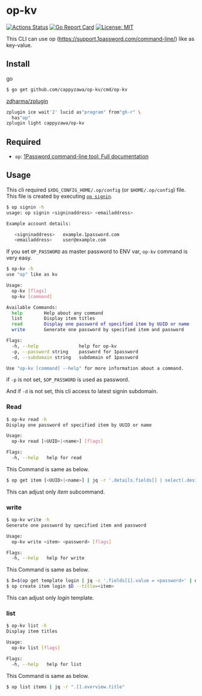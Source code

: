 # op-kv 
[![Actions Status](https://github.com/cappyzawa/op-kv/workflows/CI/badge.svg)](https://github.com/cappyzawa/op-kv/actions)
[![Go Report Card](https://goreportcard.com/badge/github.com/cappyzawa/op-kv)](https://goreportcard.com/report/github.com/cappyzawa/op-kv)
[![License: MIT](https://img.shields.io/badge/License-MIT-yellow.svg)](https://opensource.org/licenses/MIT)

This CLI can use op (https://support.1password.com/command-line/) like as key-value.

## Install
go
```bash
$ go get github.com/cappyzawa/op-kv/cmd/op-kv
```

[zdharma/zplugin](https://github.com/zdharma/zplugin)
```zsh
zplugin ice wait'2' lucid as"program" from"gh-r" \
  has"op"
zplugin light cappyzawa/op-kv
```

## Required
* `op`: [1Password command\-line tool: Full documentation](https://support.1password.com/command-line/)

## Usage
This cli required `$XDG_CONFIG_HOME/.op/config` (or `$HOME/.op/config`) file. This file is created by executing [`op signin`](https://support.1password.com/command-line/#sign-in-or-out).
```bash
$ op signin -h
usage: op signin <signinaddress> <emailaddress>

Example account details:

   <signinaddress>   example.1password.com
   <emailaddress>    user@example.com
```

If you set `OP_PASSWORD` as master password to ENV var, `op-kv` command is very easy.

```bash
$ op-kv -h
use "op" like as kv

Usage:
  op-kv [flags]
  op-kv [command]

Available Commands:
  help        Help about any command
  list        Display item titles
  read        Display one password of specified item by UUID or name
  write       Generate one password by specified item and password

Flags:
  -h, --help               help for op-kv
  -p, --password string    password for 1password
  -d, --subdomain string   subdomain of 1password 

Use "op-kv [command] --help" for more information about a command.
```

if `-p` is not set, `$OP_PASSWORD` is used as password.

And if `-d` is not set, this cli access to latest signin subdomain.

### Read
```bash
$ op-kv read -h
Display one password of specified item by UUID or name

Usage:
  op-kv read [<UUID>|<name>] [flags]

Flags:
  -h, --help   help for read
```

This Command is same as below.

```bash
$ op get item [<UUID>|<name>] | jq -r '.details.fields[] | select(.designation=="password").value'
```

This can adjust only _item_ subcommand.

### write
```bash
$ op-kv write -h 
Generate one password by specified item and password

Usage:
  op-kv write <item> <password> [flags]

Flags:
  -h, --help   help for write
```

This Command is same as below.

```bash
$ D=$(op get template login | jq -c '.fields[1].value = <password>' | op encode)
$ op create item login $D --title=<item>
```

This can adjust only _login_ template.

### list
```bash
$ op-kv list -h
Display item titles

Usage:
  op-kv list [flags]

Flags:
  -h, --help   help for list
```

This Command is same as below.

```bash
$ op list items | jq -r ".[].overview.title"
```

